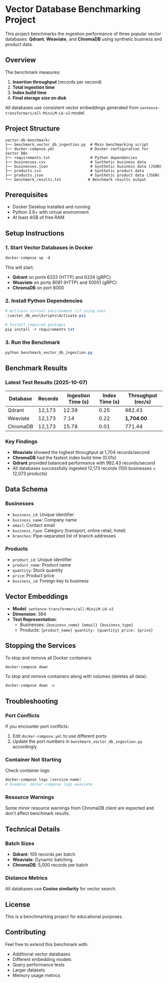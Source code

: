 # Vector Database Benchmarking Project

This project benchmarks the ingestion performance of three popular vector databases: **Qdrant**, **Weaviate**, and **ChromaDB** using synthetic business and product data.

## Overview

The benchmark measures:

1. **Insertion throughput** (records per second)
2. **Total ingestion time**
3. **Index build time**
4. **Final storage size on disk**

All databases use consistent vector embeddings generated from `sentence-transformers/all-MiniLM-L6-v2` model.

## Project Structure

```
vector-db-benchmark/
├── benchmark_vector_db_ingestion.py  # Main benchmarking script
├── docker-compose.yml                # Docker configuration for vector DBs
├── requirements.txt                  # Python dependencies
├── businesses.csv                    # Synthetic business data
├── businesses.json                   # Synthetic business data (JSON)
├── products.csv                      # Synthetic product data
├── products.json                     # Synthetic product data (JSON)
└── benchmark_results.txt            # Benchmark results output
```

## Prerequisites

- Docker Desktop installed and running
- Python 3.8+ with virtual environment
- At least 4GB of free RAM

## Setup Instructions

### 1. Start Vector Databases in Docker

```powershell
docker-compose up -d
```

This will start:

- **Qdrant** on ports 6333 (HTTP) and 6334 (gRPC)
- **Weaviate** on ports 8081 (HTTP) and 50051 (gRPC)
- **ChromaDB** on port 8000

### 2. Install Python Dependencies

```powershell
# Activate virtual environment (if using one)
.\vector_db_env\Scripts\Activate.ps1

# Install required packages
pip install -r requirements.txt
```

### 3. Run the Benchmark

```powershell
python benchmark_vector_db_ingestion.py
```

## Benchmark Results

### Latest Test Results (2025-10-07)

| Database | Records | Ingestion Time (s) | Index Time (s) | Throughput (rec/s) |
| -------- | ------- | ------------------ | -------------- | ------------------ |
| Qdrant   | 12,173  | 12.39              | 0.25           | 982.43             |
| Weaviate | 12,173  | 7.14               | 0.22           | **1,704.00**       |
| ChromaDB | 12,173  | 15.78              | 0.01           | 771.44             |

### Key Findings

- **Weaviate** showed the highest throughput at 1,704 records/second
- **ChromaDB** had the fastest index build time (0.01s)
- **Qdrant** provided balanced performance with 982.43 records/second
- All databases successfully ingested 12,173 records (100 businesses + 12,073 products)

## Data Schema

### Businesses

- `business_id`: Unique identifier
- `business_name`: Company name
- `email`: Contact email
- `business_type`: Category (transport, online retail, hotel)
- `branches`: Pipe-separated list of branch addresses

### Products

- `product_id`: Unique identifier
- `product_name`: Product name
- `quantity`: Stock quantity
- `price`: Product price
- `business_id`: Foreign key to business

## Vector Embeddings

- **Model**: `sentence-transformers/all-MiniLM-L6-v2`
- **Dimension**: 384
- **Text Representation**:
  - Businesses: `{business_name} {email} {business_type}`
  - Products: `{product_name} quantity: {quantity} price: {price}`

## Stopping the Services

To stop and remove all Docker containers:

```powershell
docker-compose down
```

To stop and remove containers along with volumes (deletes all data):

```powershell
docker-compose down -v
```

## Troubleshooting

### Port Conflicts

If you encounter port conflicts:

1. Edit `docker-compose.yml` to use different ports
2. Update the port numbers in `benchmark_vector_db_ingestion.py` accordingly

### Container Not Starting

Check container logs:

```powershell
docker-compose logs [service-name]
# Example: docker-compose logs weaviate
```

### Resource Warnings

Some minor resource warnings from ChromaDB client are expected and don't affect benchmark results.

## Technical Details

### Batch Sizes

- **Qdrant**: 100 records per batch
- **Weaviate**: Dynamic batching
- **ChromaDB**: 5,000 records per batch

### Distance Metrics

All databases use **Cosine similarity** for vector search.

## License

This is a benchmarking project for educational purposes.

## Contributing

Feel free to extend this benchmark with:

- Additional vector databases
- Different embedding models
- Query performance tests
- Larger datasets
- Memory usage metrics
